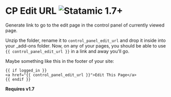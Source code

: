 CP Edit URL ![Statamic 1.7+](https://img.shields.io/badge/statamic-1.7+-lightgrey.svg?style=flat-square)
===========

Generate link to go to the edit page in the control panel of currently viewed page.

Unzip the folder, rename it to `control_panel_edit_url` and drop it inside into your _add-ons folder. Now, on any of your pages, you should be able to use `{{ control_panel_edit_url }}` in a link and away you'll go.

Maybe something like this in the footer of your site:

```
{{ if logged_in }}
<a href="{{ control_panel_edit_url }}">Edit This Page</a>
{{ endif }}
```

**Requires v1.7**
